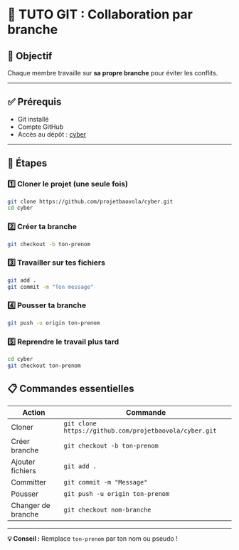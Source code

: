 # 📘 TUTO GIT : Collaboration par branche

## 🎯 Objectif

Chaque membre travaille sur **sa propre branche** pour éviter les conflits.

---

## ✅ Prérequis

- Git installé
- Compte GitHub
- Accès au dépôt : [cyber](https://github.com/projetbaovola/cyber)

---

## 🚀 Étapes

### 1️⃣ Cloner le projet (une seule fois)

```bash
git clone https://github.com/projetbaovola/cyber.git
cd cyber
```

### 2️⃣ Créer ta branche

```bash
git checkout -b ton-prenom
```

### 3️⃣ Travailler sur tes fichiers

```bash
git add .
git commit -m "Ton message"
```

### 4️⃣ Pousser ta branche

```bash
git push -u origin ton-prenom
```

### 5️⃣ Reprendre le travail plus tard

```bash
cd cyber
git checkout ton-prenom
```

## 📋 Commandes essentielles

| Action             | Commande                                               |
| ------------------ | ------------------------------------------------------ |
| Cloner             | `git clone https://github.com/projetbaovola/cyber.git` |
| Créer branche      | `git checkout -b ton-prenom`                           |
| Ajouter fichiers   | `git add .`                                            |
| Committer          | `git commit -m "Message"`                              |
| Pousser            | `git push -u origin ton-prenom`                        |
| Changer de branche | `git checkout nom-branche`                             |

---

**💡 Conseil :** Remplace `ton-prenom` par ton nom ou pseudo !
